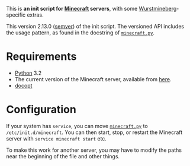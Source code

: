 This is **an init script for [Minecraft][] servers**, with some [Wurstmineberg][]-specific extras.

This version 2.13.0 ([semver](http://semver.org/)) of the init script. The versioned API includes the usage pattern, as found in the docstring of [`minecraft.py`](minecraft.py).

Requirements
============

* [Python][] 3.2
* The current version of the Minecraft server, available from [here](MinecraftDownload).
* [docopt][Docopt]

Configuration
=============

If your system has `service`, you can move [`minecraft.py`](minecraft.py) to `/etc/init.d/minecraft`. You can then start, stop, or restart the Minecraft server with `service minecraft start` etc.

To make this work for another server, you may have to modify the paths near the beginning of the file and other things.

[Docopt]: http://github.com/gocopt/docopt (Github: docopt: docopt)
[Minecraft]: http://minecraft.net/ (Minecraft)
[MinecraftDownload]: https://minecraft.net/download (Minecraft: Download)
[Python]: http://python.org/ (Python)
[Wurstmineberg]: http://wurstmineberg.de/ (Wurstmineberg)
